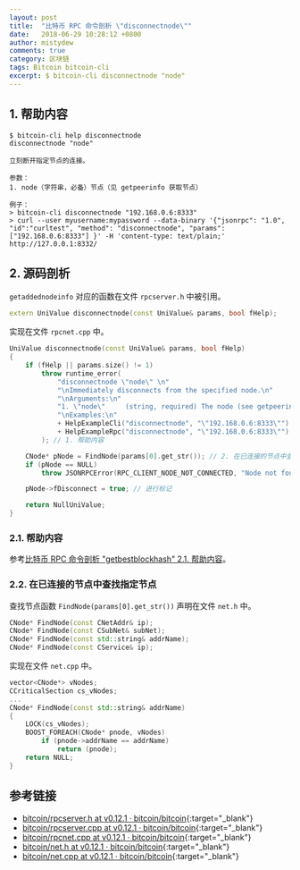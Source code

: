 ```yaml
---
layout: post
title:  "比特币 RPC 命令剖析 \"disconnectnode\""
date:   2018-06-29 10:28:12 +0800
author: mistydew
comments: true
category: 区块链
tags: Bitcoin bitcoin-cli
excerpt: $ bitcoin-cli disconnectnode "node"
---
```

## 1. 帮助内容

```shell
$ bitcoin-cli help disconnectnode
disconnectnode "node"

立刻断开指定节点的连接。

参数：
1. node（字符串，必备）节点（见 getpeerinfo 获取节点）

例子：
> bitcoin-cli disconnectnode "192.168.0.6:8333"
> curl --user myusername:mypassword --data-binary '{"jsonrpc": "1.0", "id":"curltest", "method": "disconnectnode", "params": ["192.168.0.6:8333"] }' -H 'content-type: text/plain;' http://127.0.0.1:8332/
```

## 2. 源码剖析

`getaddednodeinfo` 对应的函数在文件 `rpcserver.h` 中被引用。

```cpp
extern UniValue disconnectnode(const UniValue& params, bool fHelp);
```

实现在文件 `rpcnet.cpp` 中。

```cpp
UniValue disconnectnode(const UniValue& params, bool fHelp)
{
    if (fHelp || params.size() != 1)
        throw runtime_error(
            "disconnectnode \"node\" \n"
            "\nImmediately disconnects from the specified node.\n"
            "\nArguments:\n"
            "1. \"node\"     (string, required) The node (see getpeerinfo for nodes)\n"
            "\nExamples:\n"
            + HelpExampleCli("disconnectnode", "\"192.168.0.6:8333\"")
            + HelpExampleRpc("disconnectnode", "\"192.168.0.6:8333\"")
        ); // 1. 帮助内容

    CNode* pNode = FindNode(params[0].get_str()); // 2. 在已连接的节点中查找指定节点
    if (pNode == NULL)
        throw JSONRPCError(RPC_CLIENT_NODE_NOT_CONNECTED, "Node not found in connected nodes");

    pNode->fDisconnect = true; // 进行标记

    return NullUniValue;
}
```

### 2.1. 帮助内容

参考[比特币 RPC 命令剖析 "getbestblockhash" 2.1. 帮助内容](/blog/2018/05/bitcoin-rpc-command-getbestblockhash.html#21-帮助内容)。

### 2.2. 在已连接的节点中查找指定节点

查找节点函数 `FindNode(params[0].get_str())` 声明在文件 `net.h` 中。

```cpp
CNode* FindNode(const CNetAddr& ip);
CNode* FindNode(const CSubNet& subNet);
CNode* FindNode(const std::string& addrName);
CNode* FindNode(const CService& ip);
```

实现在文件 `net.cpp` 中。

```cpp
vector<CNode*> vNodes;
CCriticalSection cs_vNodes;
...
CNode* FindNode(const std::string& addrName)
{
    LOCK(cs_vNodes);
    BOOST_FOREACH(CNode* pnode, vNodes)
        if (pnode->addrName == addrName)
            return (pnode);
    return NULL;
}
```

## 参考链接

* [bitcoin/rpcserver.h at v0.12.1 · bitcoin/bitcoin](https://github.com/bitcoin/bitcoin/blob/v0.12.1/src/rpcserver.h){:target="_blank"}
* [bitcoin/rpcserver.cpp at v0.12.1 · bitcoin/bitcoin](https://github.com/bitcoin/bitcoin/blob/v0.12.1/src/rpcserver.cpp){:target="_blank"}
* [bitcoin/rpcnet.cpp at v0.12.1 · bitcoin/bitcoin](https://github.com/bitcoin/bitcoin/blob/v0.12.1/src/rpcnet.cpp){:target="_blank"}
* [bitcoin/net.h at v0.12.1 · bitcoin/bitcoin](https://github.com/bitcoin/bitcoin/blob/v0.12.1/src/net.h){:target="_blank"}
* [bitcoin/net.cpp at v0.12.1 · bitcoin/bitcoin](https://github.com/bitcoin/bitcoin/blob/v0.12.1/src/net.cpp){:target="_blank"}
